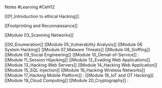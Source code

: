 

Notes #Learning #CeH12

[[01_Introduction to ethical Hacking]]:

[[Footprinting and Reconnaissance]] 

[[Module 03_Scanning Networks]] 

[[00_Enumeration]] 
[[Module 05_Vulnerability Analysis]]
[[Module 06 System Hacking]] 
[[Module 07_Malware Threats]] 
[[Module 08_Sniffing]] 
[[Module 09_Social Engineering]] 
[[Module 10_Denial-of-Service]] : 
[[Module 11_Session Hijacking]] 
[[Module 12_Evading Web Applications]]
[[Module 13_Hacking Web Servers]]
[[Module 14_Hacking Web Application]] 
[[Module 15_SQL Injection]]
[[Module 16_Hacking Wireless Networks]] 
[[Module 17_Hacking Mobile Platform]] : 
[[Module 18_IoT and OT Hacking]]
[[Module 19_Cloud Computing]]
[[Module 20_Cryptography]] : 
